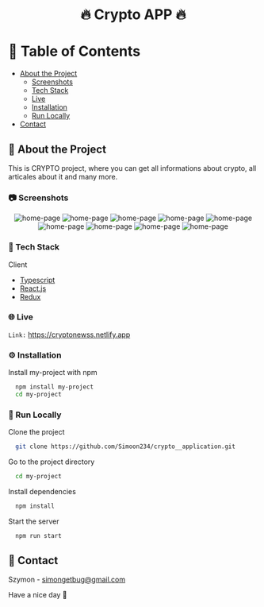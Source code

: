 <div align="center">
  <h1> 🔥 Crypto APP 🔥</h1>
</div>

<!-- Table of Contents -->
# :notebook_with_decorative_cover: Table of Contents

- [About the Project](#star2-about-the-project)
  * [Screenshots](#camera-screenshots)
  * [Tech Stack](#space_invader-tech-stack)
  * [Live](#globe_with_meridians-live)
  * [Installation](#gear-installation)
  * [Run Locally](#running-run-locally)
- [Contact](#handshake-contact)

  

<!-- About the Project -->
## :star2: About the Project
This is CRYPTO project, where you can get all informations about crypto, all articales about it and many more. 

<!-- Screenshots -->
### :camera: Screenshots

<div align="center"> 
  <img src="https://snipboard.io/e0btxy.jpg" alt="home-page" />
  <img src="https://snipboard.io/OT7yHn.jpg" alt="home-page" />
  <img src="https://snipboard.io/2pd3sO.jpg" alt="home-page" />
  <img src="https://snipboard.io/DYi9PB.jpg" alt="home-page" />
  <img src="https://snipboard.io/ymkp6e.jpg" alt="home-page" />
  <img src="https://snipboard.io/TW9G8o.jpg" alt="home-page" />
  <img src="https://snipboard.io/e0btxy.jpg" alt="home-page" />
  <img src="https://snipboard.io/suEXfM.jpg" alt="home-page" />
  <img src="https://snipboard.io/4UiDn6.jpg" alt="home-page" />  
</div>


<!-- TechStack -->
### :space_invader: Tech Stack

  <summary>Client</summary>
  <ul>
    <li><a href="https://www.typescriptlang.org/">Typescript</a></li>
    <li><a href="https://reactjs.org/">React.js</a></li>
    <li><a href="https://redux.js.org/">Redux</a></li>
  </ul>
  
  
<!-- Live -->
### :globe_with_meridians: Live

`Link:`
https://cryptonewss.netlify.app



<!-- Installation -->
### :gear: Installation

Install my-project with npm

```bash
  npm install my-project
  cd my-project
```

<!-- Run Locally -->
### :running: Run Locally

Clone the project

```bash
  git clone https://github.com/Simoon234/crypto__application.git
```

Go to the project directory

```bash
  cd my-project
```

Install dependencies

```bash
  npm install
```

Start the server

```bash
  npm run start
```

<!-- Contact -->
## :handshake: Contact

Szymon - simongetbug@gmail.com 


Have a nice day 💝





